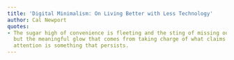 ```yaml
---
title: 'Digital Minimalism: On Living Better with Less Technology'
author: Cal Newport
quotes:
- The sugar high of convenience is fleeting and the sting of missing out dulls rapidly,
  but the meaningful glow that comes from taking charge of what claims your time and
  attention is something that persists.
---
```

